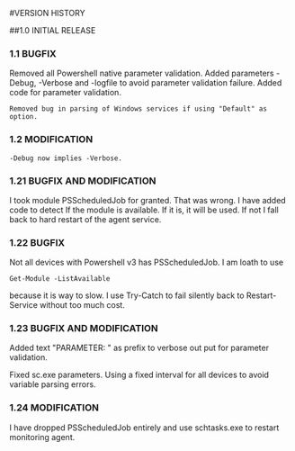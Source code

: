 #VERSION HISTORY

##1.0	INITIAL RELEASE

### 1.1	BUGFIX
Removed all Powershell native parameter validation. Added parameters -Debug, 	-Verbose and -logfile to avoid parameter validation failure. Added code for 	parameter validation.

	Removed bug in parsing of Windows services if using "Default" as option.

### 1.2	MODIFICATION
	-Debug now implies -Verbose.
	
### 1.21 BUGFIX AND MODIFICATION
I took module PSScheduledJob for granted. That was wrong. I have added code to detect If the module is available. If it is, it will be used. If not I fall back to hard restart of the agent service.
	 
### 1.22 BUGFIX
Not all devices with Powershell v3 has PSScheduledJob. I am loath to use 

	Get-Module -ListAvailable 

because it is way to slow. I use Try-Catch to fail silently back to Restart-Service without too much cost.

### 1.23 BUGFIX AND MODIFICATION
Added text "PARAMETER: " as prefix to verbose out put for parameter validation.

Fixed sc.exe parameters. Using a fixed interval for all devices to avoid variable 	parsing errors.

### 1.24 MODIFICATION
I have dropped PSScheduledJob entirely and use schtasks.exe to restart monitoring agent.